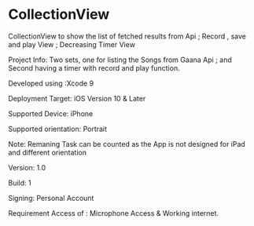 # CollectionView
CollectionView to show the list of fetched results from Api ; Record , save and play View ; Decreasing Timer View

Project Info: Two sets, one for listing the Songs from Gaana Api ; and Second having a timer with record and play function.

Developed using :Xcode 9

Deployment Target: iOS Version 10 & Later

Supported Device: iPhone

Supported orientation: Portrait

Note: Remaning Task can be counted as the App is not designed for iPad and different orientation

Version: 1.0

Build: 1

Signing: Personal Account

Requirement Access of : Microphone Access & Working internet.
